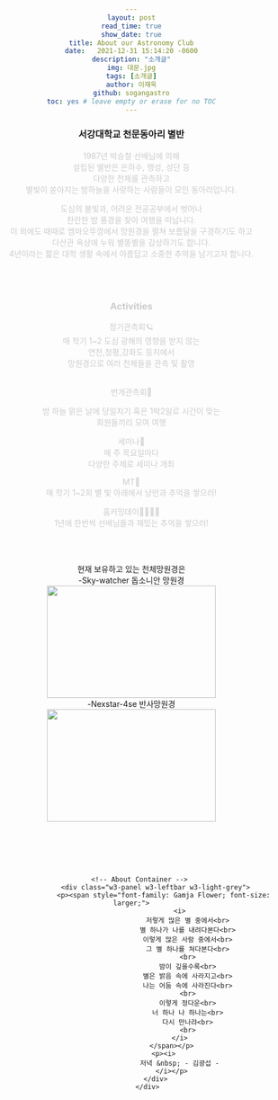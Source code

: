 ```yaml
---
layout: post
read_time: true
show_date: true
title: About our Astronomy Club
date:   2021-12-31 15:14:20 -0600
description: "소개글"
img: 대문.jpg
tags: [소개글]
author: 이재욱
github: sogangastro
toc: yes # leave empty or erase for no TOC
---
```

<html>
<head>
<h3><p style="text-align:center;">서강대학교 천문동아리 별반</p></h3>
 </head>
 <body style="text-align: center">
  <span style="color:#CBCCCD">
<b5><p>1987년 박승철 선배님에 의해 <br>
설립된 별반은 은하수, 행성, 성단 등  <br>
다양한 천체를 관측하고<br>
 별빛이 쏟아지는 밤하늘을 사랑하는 사람들이 모인 동아리입니다. <br> 

도심의 불빛과, 어려운 전공공부에서 벗어나 <br>
찬란한 밤 풍경을 찾아 여행을 떠납니다. <br>
이 외에도 때때로 엠마오뚜껑에서 망원경을 펼쳐 보름달을 구경하기도 하고 <br>
다산관 옥상에 누워 별똥별을 감상하기도 합니다. <br>
4년이라는 짧은 대학 생활 속에서 아름답고 소중한 추억을 남기고자 합니다. <br>
<br><br><br>

<h3>Activities </h3>


정기관측회🪐<br>
매 학기 1~2 도심 광해의 영향을 받지 않는<br>
연천,청평,강화도 등지에서 <br>
망원경으로 여러 천체들을 관측 및 촬영<br><br>


번개관측회🌙<br>

밤 하늘 맑은 날에 당일치기 혹은 1박2일로 시간이 맞는 <br>
회원들끼리 모여 여행<br>

세미나📖<br>
매 주 목요일마다<br>
다양한 주제로 세미나 개최 <br>

MT🚀<br>
매 학기 1~2회 별 빛 아래에서 낭만과 추억을 쌓으러!<br>

홈커밍데이👯‍♂️👯‍♀️<br>
1년에 한번씩 선배님들과 재밌는 추억을 쌓으러!<br>

 </p></b5></span>
 </body>
 </html> <br><br>
 
현재 보유하고 있는 천체망원경은 <br>
-Sky-watcher 돕소니안 망원경 <br>
<img src="https://user-images.githubusercontent.com/87167006/125395185-cfe77300-e3e5-11eb-863c-990842762c89.jpg" width="300" height="200"> <br>
-Nexstar-4se 반사망원경 <br>
<img src="https://user-images.githubusercontent.com/87167006/125576294-6c03d03a-b60e-497c-98cd-8152662f59e5.PNG" width="300" height="200"> <br>
 
 
<br><br><br><br>
<html>
 <!-- Add a background color and large text to the whole page -->
 <div class="w3-large">

        <!-- About Container -->
                <div class="w3-panel w3-leftbar w3-light-grey">
                    <p><span style="font-family: Gamja Flower; font-size: larger;">
                            <i>
                                저렇게 많은 별 중에서<br>
                                별 하나가 나를 내려다본다<br>
                                이렇게 많은 사람 중에서<br>
                                그 별 하나를 쳐다본다<br>
                                <br>
                                밤이 깊을수록<br>
                                별은 밝음 속에 사라지고<br>
                                나는 어둠 속에 사라진다<br>
                                <br>
                                이렇게 정다운<br>
                                너 하나 나 하나는<br>
                                다시 만나랴<br>
                                <br>
                            </i>
                        </span></p>
                    <p><i>
                            저녁 &nbsp; - 김광섭 -
                        </i></p>
                </div>
            </div>
      
